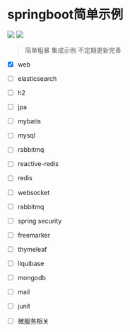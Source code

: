 # springboot简单示例

[![](https://img.shields.io/badge/Author-begitcn-ff69b4.svg)](https://github.com/begitcn/springboot-demo)
[![](https://img.shields.io/badge/version-1.0-brightgreen.svg)](https://github.com/begitcn/springboot-demo)

> 简单粗暴 集成示例  不定期更新完善

- [x] web
- [ ] elasticsearch
- [ ] h2
- [ ] jpa
- [ ] mybatis
- [ ] mysql
- [ ] rabbitmq
- [ ] reactive-redis
- [ ] redis
- [ ] websocket
- [ ] rabbitmq
- [ ] spring security
- [ ] freemarker
- [ ] thymeleaf
- [ ] liquibase
- [ ] mongodb
- [ ] mail
- [ ] junit
- [ ] 微服务相关

 


